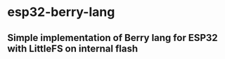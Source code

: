 # esp32-berry-lang
## Simple implementation of Berry lang for ESP32 with LittleFS on internal flash
